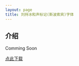 ```yaml
---
layout: page
title: 刘持冰和声标记(斯波索宾)字体
---
```


## 介绍
Comming Soon

[点此下载](LiuChibingHarmonyMarksSposobinFont-Regular.otf)
